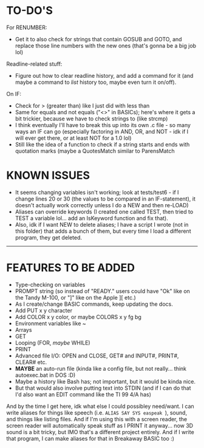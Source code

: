 # TO-DO'S

For RENUMBER:

* Get it to also check for strings that contain GOSUB and GOTO, and replace those line numbers with the new ones (that's gonna be a big job lol)

Readline-related stuff:

* Figure out how to clear readline history, and add a command for it (and maybe a command to _list_ history too, maybe even turn it on/off).

On IF:

* Check for > (greater than) like I just did with less than
* Same for equals and not equals ("<>" in BASICs); here's where it gets a bit trickier, because we have to check strings to (like strcmp)
* I think eventually I'll have to break this up into its own .c file - so many ways an IF can go (especially factoring in AND, OR, and NOT - idk if I will ever get there, or at least NOT for a 1.0 lol)
* Still like the idea of a function to check if a string starts and ends with quotation marks (maybe a QuotesMatch similar to ParensMatch

# KNOWN ISSUES

* It seems changing variables isn't working; look at tests/test6 - if I change lines 20 or 30 (the values to be compared in an IF-statement), it doesn't actually work correctly unless I do a NEW and then re-LOAD)
* Aliases can override keywords (I created one called TEST, then tried to TEST a variable lol... add an IsKeyword function and fix that).
* Also, idk if I want NEW to delete aliases; I have a script I wrote (not in this folder) that adds a bunch of them, but every time I load a different program, they get deleted.


-----------------------------------------------------------------------------------------------

# FEATURES TO BE ADDED

* Type-checking on variables
* PROMPT string (so instead of "READY." users could have "Ok" like on the Tandy M-100, or "]" like on the Apple ][ etc.)
* As I create/change BASIC commands, keep updating the docs.
* Add PUT x y character
* Add COLOR x y color, or maybe COLORS x y fg bg
* Environment variables like ~
* Arrays
* GET
* Looping (FOR, _maybe_ WHILE)
* PRINT
* Advanced file I/O: OPEN and CLOSE, GET# and INPUT#, PRINT#, CLEAR# etc.
* __MAYBE__ an auto-run file (kinda like a config file, but not really... think autoexec.bat in DOS :D)
* Maybe a history like Bash has; not important, but it would be kinda nice.
* But that would also involve putting text into STDIN (and if I can do that I'd also want an EDIT command like the TI 99 4/A has)

And by the time I get here, idk what else I could possibley need/want.  I can write aliases for things like speech (i.e. `ALIAS SAY SYS easpeak `), sound, and things like listing files.  And if I'm using this with a screen reader, the screen reader will automatically speak stuff as I PRINT it anyway... now 3D sound is a bit tricky, but IMO that's a different project entirely.  And if I write that program, I can make aliases for that in Breakaway BASIC too :)
